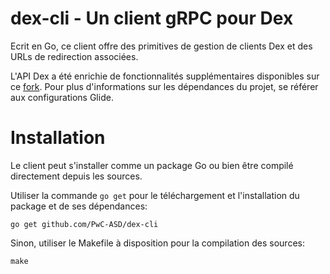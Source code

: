 dex-cli - Un client gRPC pour Dex
================================

Ecrit en Go, ce client offre des primitives de gestion de clients Dex et des URLs de redirection associées.

L'API Dex a été enrichie de fonctionnalités supplémentaires disponibles sur ce [fork](dex-github). Pour plus d'informations sur les dépendances du projet, se référer aux configurations Glide.

# Installation

Le client peut s'installer comme un package Go ou bien être compilé directement depuis les sources.

Utiliser la commande ```go get``` pour le téléchargement et l'installation du package et de ses dépendances:
```
go get github.com/PwC-ASD/dex-cli
```

Sinon, utiliser le Makefile à disposition pour la compilation des sources:
```
make
```

[dex-github]: https://github.com/PwC-ASD/dex
